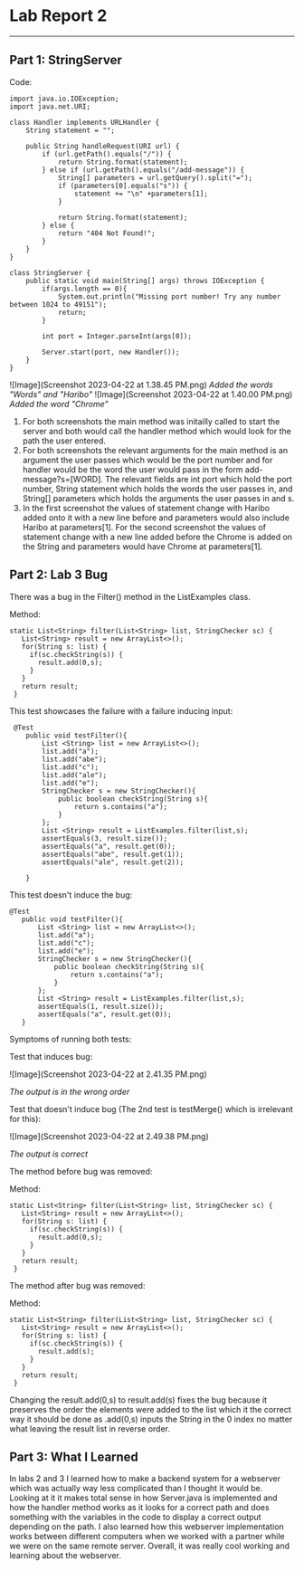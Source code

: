 # Lab Report 2
---

## Part 1: StringServer
Code:
```
import java.io.IOException;
import java.net.URI;

class Handler implements URLHandler {
    String statement = "";

    public String handleRequest(URI url) {
        if (url.getPath().equals("/")) {
            return String.format(statement);
        } else if (url.getPath().equals("/add-message")) {
            String[] parameters = url.getQuery().split("=");
            if (parameters[0].equals("s")) {
                statement += "\n" +parameters[1];
            }
            
            return String.format(statement);
        } else {
            return "404 Not Found!";
        }
    }
}

class StringServer {
    public static void main(String[] args) throws IOException {
        if(args.length == 0){
            System.out.println("Missing port number! Try any number between 1024 to 49151");
            return;
        }

        int port = Integer.parseInt(args[0]);

        Server.start(port, new Handler());
    }
}
```
![Image](Screenshot 2023-04-22 at 1.38.45 PM.png)
*Added the words "Words" and "Haribo"*
![Image](Screenshot 2023-04-22 at 1.40.00 PM.png)
*Added the word "Chrome"*

1. For both screenshots the main method was initailly called to start the server and both would call the handler method which would look for the path the user entered.
2. For both screenshots the relevant arguments for the main method is an argument the user passes which would be the port number and for handler would be the word the user would pass in the form add-message?s=[WORD]. The relevant fields are int port which hold the port number, String statement which holds the words the user passes in, and String[] parameters which holds the arguments the user passes in and s.
3. In the first screenshot the values of statement change with Haribo added onto it with a new line before and parameters would also include Haribo at parameters[1]. For the second screenshot the values of statement change with a new line added before the Chrome is added on the String and parameters would have Chrome at parameters[1].


## Part 2: Lab 3 Bug
There was a bug in the Filter() method in the ListExamples class.  

Method:
 ```
 static List<String> filter(List<String> list, StringChecker sc) {
    List<String> result = new ArrayList<>();
    for(String s: list) {
      if(sc.checkString(s)) {
        result.add(0,s);
      }
    }
    return result;
  }
```
This test showcases the failure with a failure inducing input:
```
 @Test
    public void testFilter(){
        List <String> list = new ArrayList<>();
        list.add("a");
        list.add("abe");
        list.add("c");
        list.add("ale");
        list.add("e");
        StringChecker s = new StringChecker(){
            public boolean checkString(String s){
                return s.contains("a");
            }
        };
        List <String> result = ListExamples.filter(list,s);
        assertEquals(3, result.size());
        assertEquals("a", result.get(0));
        assertEquals("abe", result.get(1));
        assertEquals("ale", result.get(2));
        
    }
 ```
 This test doesn't induce the bug:
 ```
 @Test
    public void testFilter(){
        List <String> list = new ArrayList<>();
        list.add("a");
        list.add("c");
        list.add("e");
        StringChecker s = new StringChecker(){
            public boolean checkString(String s){
                return s.contains("a");
            }
        };
        List <String> result = ListExamples.filter(list,s);
        assertEquals(1, result.size());
        assertEquals("a", result.get(0));    
    }
 ```
 Symptoms of running both tests:  
 
 Test that induces bug:
 
 ![Image](Screenshot 2023-04-22 at 2.41.35 PM.png)
 
 *The output is in the wrong order*  
 
 Test that doesn't induce bug (The 2nd test is testMerge() which is irrelevant for this):
 
 ![Image](Screenshot 2023-04-22 at 2.49.38 PM.png)
 
 *The output is correct*  
 
 The method before bug was removed:  
 
 Method:
 ```
 static List<String> filter(List<String> list, StringChecker sc) {
    List<String> result = new ArrayList<>();
    for(String s: list) {
      if(sc.checkString(s)) {
        result.add(0,s);
      }
    }
    return result;
  }
```
The method after bug was removed:  

Method:
 ```
 static List<String> filter(List<String> list, StringChecker sc) {
    List<String> result = new ArrayList<>();
    for(String s: list) {
      if(sc.checkString(s)) {
        result.add(s);
      }
    }
    return result;
  }
```
Changing the result.add(0,s) to result.add(s) fixes the bug because it preserves the order the elements were added to the list which it the correct way it should be done as .add(0,s) inputs the String in the 0 index no matter what leaving the result list in reverse order.

## Part 3: What I Learned

In labs 2 and 3 I learned how to make a backend system for a webserver which was actually way less complicated than I thought it would be. Looking at it it makes total sense in how Server.java is implemented and how the handler method works as it looks for a correct path and does something with the variables in the code to display a correct output depending on the path. I also learned how this webserver implementation works between different computers when we worked with a partner while we were on the same remote server. Overall, it was really cool working and learning about the webserver.
 
 

